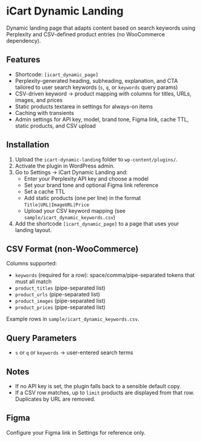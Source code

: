 # iCart Dynamic Landing

Dynamic landing page that adapts content based on search keywords using Perplexity and CSV-defined product entries (no WooCommerce dependency).

## Features
- Shortcode: `[icart_dynamic_page]`
- Perplexity-generated heading, subheading, explanation, and CTA tailored to user search keywords (`s`, `q`, or `keywords` query params)
- CSV-driven keyword → product mapping with columns for titles, URLs, images, and prices
- Static products textarea in settings for always-on items
- Caching with transients
- Admin settings for API key, model, brand tone, Figma link, cache TTL, static products, and CSV upload

## Installation
1. Upload the `icart-dynamic-landing` folder to `wp-content/plugins/`.
2. Activate the plugin in WordPress admin.
3. Go to Settings → iCart Dynamic Landing and:
   - Enter your Perplexity API key and choose a model
   - Set your brand tone and optional Figma link reference
   - Set a cache TTL
   - Add static products (one per line) in the format `Title|URL|ImageURL|Price`
   - Upload your CSV keyword mapping (see `sample/icart_dynamic_keywords.csv`)
4. Add the shortcode `[icart_dynamic_page]` to a page that uses your landing layout.

## CSV Format (non-WooCommerce)
Columns supported:
- `keywords` (required for a row): space/comma/pipe-separated tokens that must all match
- `product_titles` (pipe-separated list)
- `product_urls` (pipe-separated list)
- `product_images` (pipe-separated list)
- `product_prices` (pipe-separated list)

Example rows in `sample/icart_dynamic_keywords.csv`.

## Query Parameters
- `s` or `q` or `keywords` → user-entered search terms

## Notes
- If no API key is set, the plugin falls back to a sensible default copy.
- If a CSV row matches, up to `limit` products are displayed from that row. Duplicates by URL are removed.

## Figma
Configure your Figma link in Settings for reference only.

